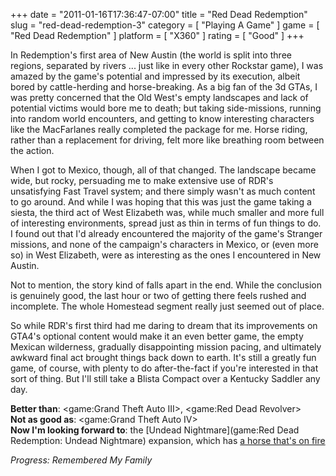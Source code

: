 +++
date = "2011-01-16T17:36:47-07:00"
title = "Red Dead Redemption"
slug = "red-dead-redemption-3"
category = [ "Playing A Game" ]
game = [ "Red Dead Redemption" ]
platform = [ "X360" ]
rating = [ "Good" ]
+++

In Redemption's first area of New Austin (the world is split into three regions, separated by rivers ... just like in every other Rockstar game), I was amazed by the game's potential and impressed by its execution, albeit bored by cattle-herding and horse-breaking.  As a big fan of the 3d GTAs, I was pretty concerned that the Old West's empty landscapes and lack of potential victims would bore me to death; but taking side-missions, running into random world encounters, and getting to know interesting characters like the MacFarlanes really completed the package for me.  Horse riding, rather than a replacement for driving, felt more like breathing room between the action.

When I got to Mexico, though, all of that changed.  The landscape became wide, but rocky, persuading me to make extensive use of RDR's unsatisfying Fast Travel system; and there simply wasn't as much content to go around.  And while I was hoping that this was just the game taking a siesta, the third act of West Elizabeth was, while much smaller and more full of interesting environments, spread just as thin in terms of fun things to do.  I found out that I'd already encountered the majority of the game's Stranger missions, and none of the campaign's characters in Mexico, or (even more so) in West Elizabeth, were as interesting as the ones I encountered in New Austin.

Not to mention, the story kind of falls apart in the end.  While the conclusion is genuinely good, the last hour or two of getting there feels rushed and incomplete.  The whole Homestead segment really just seemed out of place.

So while RDR's first third had me daring to dream that its improvements on GTA4's optional content would make it an even better game, the empty Mexican wilderness, gradually disappointing mission pacing, and ultimately awkward final act brought things back down to earth.  It's still a greatly fun game, of course, with plenty to do after-the-fact if you're interested in that sort of thing.  But I'll still take a Blista Compact over a Kentucky Saddler any day.

<b>Better than</b>: <game:Grand Theft Auto III>, <game:Red Dead Revolver>  
<b>Not as good as</b>: <game:Grand Theft Auto IV>  
<b>Now I'm looking forward to</b>: the [Undead Nightmare](game:Red Dead Redemption: Undead Nightmare) expansion, which has <a href="http://reddead.wikia.com/wiki/War">a horse that's on fire</a>

<i>Progress: Remembered My Family</i>